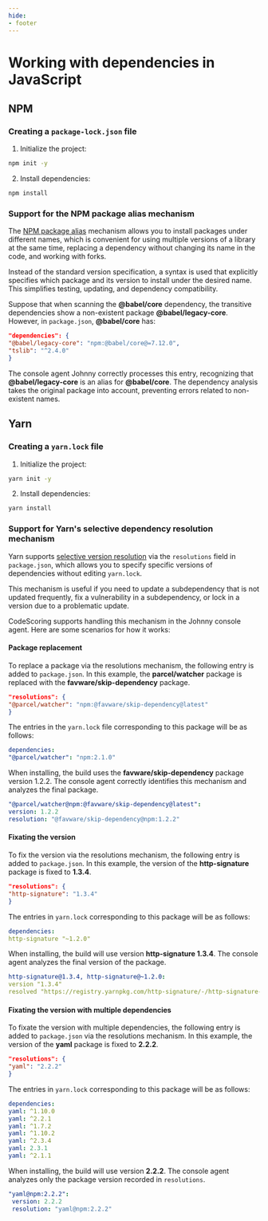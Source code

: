 ```yaml
---
hide:
- footer
---
```

# Working with dependencies in JavaScript

## NPM

### Creating a `package-lock.json` file

1. Initialize the project:
```sh
npm init -y
```
2. Install dependencies:
```sh
npm install
```

### Support for the NPM package alias mechanism

The [NPM package alias](https://medium.com/@mahesh.jsdev/demystifying-npm-package-name-aliasing-a-comprehensive-guide-5a0a59519de9) mechanism allows you to install packages under different names, which is convenient for using multiple versions of a library at the same time, replacing a dependency without changing its name in the code, and working with forks.

Instead of the standard version specification, a syntax is used that explicitly specifies which package and its version to install under the desired name. This simplifies testing, updating, and dependency compatibility.

Suppose that when scanning the **@babel/core** dependency, the transitive dependencies show a non-existent package **@babel/legacy-core**. However, in `package.json`, **@babel/core** has:

```json
"dependencies": {
"@babel/legacy-core": "npm:@babel/core@=7.12.0",
"tslib": "^2.4.0"
}
```

The console agent Johnny correctly processes this entry, recognizing that **@babel/legacy-core** is an alias for **@babel/core**. The dependency analysis takes the original package into account, preventing errors related to non-existent names.

## Yarn

### Creating a `yarn.lock` file

1. Initialize the project:
```sh
yarn init -y
```
2. Install dependencies:
```sh
yarn install
```

### Support for Yarn's selective dependency resolution mechanism

Yarn supports [selective version resolution](https://classic.yarnpkg.com/lang/en/docs/selective-version-resolutions/) via the `resolutions` field in `package.json`, which allows you to specify specific versions of dependencies without editing `yarn.lock`.

This mechanism is useful if you need to update a subdependency that is not updated frequently, fix a vulnerability in a subdependency, or lock in a version due to a problematic update.

CodeScoring supports handling this mechanism in the Johnny console agent. Here are some scenarios for how it works:

#### Package replacement

To replace a package via the resolutions mechanism, the following entry is added to `package.json`. In this example, the **parcel/watcher** package is replaced with the **favware/skip-dependency** package.

```json
"resolutions": {
"@parcel/watcher": "npm:@favware/skip-dependency@latest"
}
```

The entries in the `yarn.lock` file corresponding to this package will be as follows:

```yaml
dependencies:
"@parcel/watcher": "npm:2.1.0"
```

When installing, the build uses the **favware/skip-dependency** package version 1.2.2. The console agent correctly identifies this mechanism and analyzes the final package.

```yaml
"@parcel/watcher@npm:@favware/skip-dependency@latest":
version: 1.2.2
resolution: "@favware/skip-dependency@npm:1.2.2"
```

#### Fixating the version

To fix the version via the resolutions mechanism, the following entry is added to `package.json`. In this example, the version of the **http-signature** package is fixed to **1.3.4**.

```json
"resolutions": {
"http-signature": "1.3.4"
}
```

The entries in `yarn.lock` corresponding to this package will be as follows:

```yaml
dependencies:
http-signature "~1.2.0"
```

When installing, the build will use version **http-signature 1.3.4**. The console agent analyzes the final version of the package.

```yaml
http-signature@1.3.4, http-signature@~1.2.0:
version "1.3.4"
resolved "https://registry.yarnpkg.com/http-signature/-/http-signature-1.3.4.tgz#a65b41193110b222364e776fd1ac848655a0e2f0"
```

#### Fixating the version with multiple dependencies

To fixate the version with multiple dependencies, the following entry is added to `package.json` via the resolutions mechanism. In this example, the version of the **yaml** package is fixed to **2.2.2**.

```json
"resolutions": {
"yaml": "2.2.2"
}
```

The entries in `yarn.lock` corresponding to this package will be as follows:

```yaml
dependencies:
yaml: ^1.10.0
yaml: ^2.2.1
yaml: ^1.7.2
yaml: ^1.10.2
yaml: ^2.3.4
yaml: 2.3.1
yaml: ^2.1.1
```

When installing, the build will use version **2.2.2**. The console agent analyzes only the package version recorded in `resolutions`.

```yaml
"yaml@npm:2.2.2":
 version: 2.2.2
 resolution: "yaml@npm:2.2.2"
```